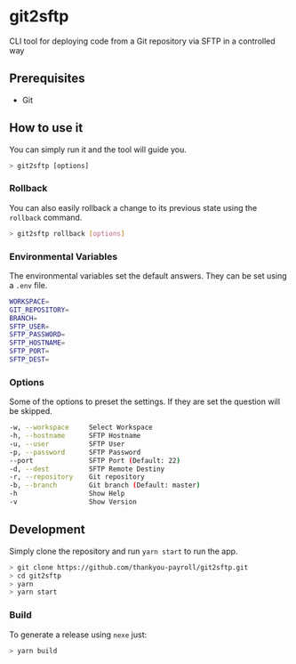 # git2sftp

CLI tool for deploying code from a Git repository via SFTP in a controlled way

## Prerequisites

- Git

## How to use it

You can simply run it and the tool will guide you.

```bash
> git2sftp [options]
```

### Rollback

You can also easily rollback a change to its previous state using the `rollback`
command.

```bash
> git2sftp rollback [options]
```

### Environmental Variables

The environmental variables set the default answers. They can be set using a
`.env` file.

```bash
WORKSPACE=
GIT_REPOSITORY=
BRANCH=
SFTP_USER=
SFTP_PASSWORD=
SFTP_HOSTNAME=
SFTP_PORT=
SFTP_DEST=
```

### Options

Some of the options to preset the settings. If they are set the question will be
skipped.

```bash
-w, --workspace     Select Workspace
-h, --hostname      SFTP Hostname
-u, --user          SFTP User
-p, --password      SFTP Password
--port              SFTP Port (Default: 22)
-d, --dest          SFTP Remote Destiny
-r, --repository    Git repository
-b, --branch        Git branch (Default: master)
-h                  Show Help
-v                  Show Version
```

## Development

Simply clone the repository and run `yarn start` to run the app.

```bash
> git clone https://github.com/thankyou-payroll/git2sftp.git
> cd git2sftp
> yarn
> yarn start
```

### Build

To generate a release using `nexe` just:

```bash
> yarn build
```

